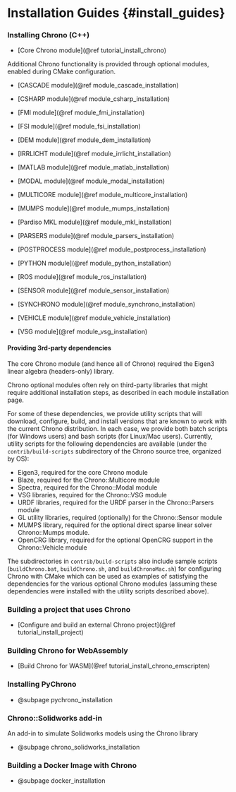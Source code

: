 Installation Guides {#install_guides}
==========================

### Installing Chrono (C++)

-   [Core Chrono module](@ref tutorial_install_chrono)

Additional Chrono functionality is provided through optional modules, enabled during CMake configuration. 

-   [CASCADE module](@ref module_cascade_installation)

-   [CSHARP module](@ref module_csharp_installation)

-   [FMI module](@ref module_fmi_installation)

-   [FSI module](@ref module_fsi_installation)

-   [DEM module](@ref module_dem_installation)

-   [IRRLICHT module](@ref module_irrlicht_installation)

-   [MATLAB module](@ref module_matlab_installation)

-   [MODAL module](@ref module_modal_installation)

-   [MULTICORE module](@ref module_multicore_installation)

-   [MUMPS module](@ref module_mumps_installation)

-   [Pardiso MKL module](@ref module_mkl_installation)

-   [PARSERS module](@ref module_parsers_installation)

-   [POSTPROCESS module](@ref module_postprocess_installation)

-   [PYTHON module](@ref module_python_installation)

-   [ROS module](@ref module_ros_installation)

-   [SENSOR module](@ref module_sensor_installation)	

-   [SYNCHRONO module](@ref module_synchrono_installation)

-   [VEHICLE module](@ref module_vehicle_installation)

-   [VSG module](@ref module_vsg_installation)

#### Providing 3rd-party dependencies

The core Chrono module (and hence all of Chrono) required the Eigen3 linear algebra (headers-only) library.

Chrono optional modules often rely on third-party libraries that might require additional installation steps, as described in each module installation page.

For some of these dependencies, we provide utility scripts that will download, configure, build, and install versions that are known to work with the current Chrono distribution. In each case, we provide both batch scripts (for Windows users) and bash scripts (for Linux/Mac users). Currently, utility scripts for the following dependencies are available (under the `contrib/build-scripts` subdirectory of the Chrono source tree, organized by OS):

- Eigen3, required for the core Chrono module
- Blaze, required for the Chrono::Multicore module
- Spectra, required for the Chrono::Modal module 
- VSG libraries, required for the Chrono::VSG module
- URDF libraries, required for the URDF parser in the Chrono::Parsers module
- GL utility libraries, required (optionally) for the Chrono::Sensor module
- MUMPS library, required for the optional direct sparse linear solver Chrono::Mumps module.
- OpenCRG library, required for the optional OpenCRG support in the Chrono::Vehicle module

The subdirectories in `contrib/build-scripts` also include sample scripts (`buildChrono.bat`, `buildChrono.sh`, and `buildChronoMac.sh`) for configuring Chrono with CMake which can be used as examples of satisfying the dependencies for the various optional Chrono modules (assuming these dependencies were installed with the utility scripts described above).

### Building a project that uses Chrono

- [Configure and build an external Chrono project](@ref tutorial_install_project)

### Building Chrono for WebAssembly

-   [Build Chrono for WASM](@ref tutorial_install_chrono_emscripten)


### Installing PyChrono

- @subpage pychrono_installation


### Chrono::Solidworks add-in

An add-in to simulate Solidworks models using the Chrono library

- @subpage chrono_solidworks_installation

### Building a Docker Image with Chrono

- @subpage docker_installation
